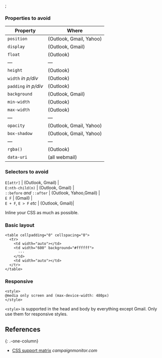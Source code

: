 ;

### Properties to avoid

<table><thead><tr class="header"><th>Property</th><th>Where</th></tr></thead><tbody><tr class="odd"><td><code>position</code></td><td>(Outlook, Gmail, Yahoo)</td></tr><tr class="even"><td><code>display</code></td><td>(Outlook, Gmail)</td></tr><tr class="odd"><td><code>float</code></td><td>(Outlook)</td></tr><tr class="even"><td>—</td><td>—</td></tr><tr class="odd"><td><code>height</code></td><td>(Outlook)</td></tr><tr class="even"><td><code>width</code> <em>in p/div</em></td><td>(Outlook)</td></tr><tr class="odd"><td><code>padding</code> <em>in p/div</em></td><td>(Outlook)</td></tr><tr class="even"><td><code>background</code></td><td>(Outlook, Gmail)</td></tr><tr class="odd"><td><code>min-width</code></td><td>(Outlook)</td></tr><tr class="even"><td><code>max-width</code></td><td>(Outlook)</td></tr><tr class="odd"><td>—</td><td>—</td></tr><tr class="even"><td><code>opacity</code></td><td>(Outlook, Gmail, Yahoo)</td></tr><tr class="odd"><td><code>box-shadow</code></td><td>(Outlook, Gmail, Yahoo)</td></tr><tr class="even"><td>—</td><td>—</td></tr><tr class="odd"><td><code>rgba()</code></td><td>(Outlook)</td></tr><tr class="even"><td><code>data-uri</code></td><td>(all webmail)</td></tr></tbody></table>

### Selectors to avoid

`E[attr]` | (Outlook, Gmail) |  
`E:nth-child(n)` | (Outlook, Gmail) |  
`::before` *and* `::after` | (Outlook, Yahoo,Gmail) |  
`E F` | (Gmail) |  
`E + F`, `E > F` *etc* | (Outlook, Gmail)|

Inline your CSS as much as possible.

### Basic layout

    <table cellpadding="0" cellspacing="0">
      <tr>
        <td width="auto"></td>
        <td width="600" background="#ffffff">
          ···
        </td>
        <td width="auto"></td>
      </tr>
    </table>

### Responsive

    <style>
    @media only screen and (max-device-width: 480px)
    </style>

`<style>` is supported in the head and body by everything except Gmail. Only use them for responsive styles.

References
----------

{: .-one-column}

-   [CSS support matrix](https://www.campaignmonitor.com/css/) *campaignmonitor.com*
